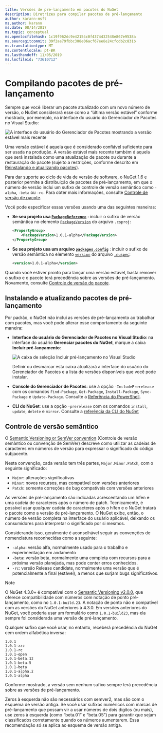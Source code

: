 ```yaml
---
title: Versões de pré-lançamento em pacotes do NuGet
description: Diretrizes para compilar pacotes de pré-lançamento
author: karann-msft
ms.author: karann
ms.date: 08/14/2017
ms.topic: conceptual
ms.openlocfilehash: 1c19f962dc9e42154c0f4374432548e867e9538a
ms.sourcegitcommit: 39f2ae79fbbc308e06acf67ee8e24cfcdb2c831b
ms.translationtype: MT
ms.contentlocale: pt-BR
ms.lasthandoff: 11/05/2019
ms.locfileid: "73610712"
---
```

# <a name="building-pre-release-packages"></a>Compilando pacotes de pré-lançamento

Sempre que você liberar um pacote atualizado com um novo número de versão, o NuGet considerará esse como a “última versão estável” conforme mostrado, por exemplo, na interface do usuário do Gerenciador de Pacotes no Visual Studio:

![A interface do usuário do Gerenciador de Pacotes mostrando a versão estável mais recente](media/Prerelease_01-LatestStable.png)

Uma versão estável é aquela que é considerado confiável suficiente para ser usada na produção. A versão estável mais recente também é aquela que será instalada como uma atualização de pacote ou durante a restauração do pacote (sujeito a restrições, conforme descrito em [Reinstalando e atualizando pacotes](../consume-packages/reinstalling-and-updating-packages.md)).

Para dar suporte ao ciclo de vida de versão de software, o NuGet 1.6 e posterior permite a distribuição de pacotes de pré-lançamento, em que o número de versão inclui um sufixo de controle de versão semântico como `-alpha`, `-beta` ou `-rc`. Para obter mais informações, consulte [Controle de versão de pacote](../concepts/package-versioning.md#pre-release-versions).

Você pode especificar essas versões usando uma das seguintes maneiras:

- **Se seu projeto usa [`PackageReference`](../consume-packages/package-references-in-project-files.md)** : incluir o sufixo de versão semântica no elemento [`PackageVersion`](/dotnet/core/tools/csproj.md#packageversion) do arquivo `.csproj`:

    ```xml
    <PropertyGroup>
        <PackageVersion>1.0.1-alpha</PackageVersion>
    </PropertyGroup>
    ```

- **Se seu projeto usa um arquivo [`packages.config`](../reference/packages-config.md)** : incluir o sufixo de versão semântica no elemento [`version`](../reference/nuspec.md#version) do arquivo [`.nuspec`](../reference/nuspec.md):

    ```xml
    <version>1.0.1-alpha</version>
    ```

Quando você estiver pronto para lançar uma versão estável, basta remover o sufixo e o pacote terá precedência sobre as versões de pré-lançamento. Novamente, consulte [Controle de versão do pacote](../concepts/package-versioning.md#pre-release-versions).

## <a name="installing-and-updating-pre-release-packages"></a>Instalando e atualizando pacotes de pré-lançamento

Por padrão, o NuGet não inclui as versões de pré-lançamento ao trabalhar com pacotes, mas você pode alterar esse comportamento da seguinte maneira:

- **Interface do usuário do Gerenciador de Pacotes no Visual Studio**: na interface do usuário **Gerenciar pacotes do NuGet**, marque a caixa **Incluir pré-lançamento**:

    ![A caixa de seleção Incluir pré-lançamento no Visual Studio](media/Prerelease_02-CheckPrerelease.png)

    Definir ou desmarcar esta caixa atualizará a interface do usuário do Gerenciador de Pacotes e a lista de versões disponíveis que você pode instalar.

- **Console do Gerenciador de Pacotes**: use a opção `-IncludePrerelease` com os comandos `Find-Package`, `Get-Package`, `Install-Package`, `Sync-Package` e `Update-Package`. Consulte a [Referência do PowerShell](../reference/powershell-reference.md).

- **CLI do NuGet**: use a opção `-prerelease` com os comandos `install`, `update`, `delete` e `mirror`. Consulte a [referência da CLI do NuGet](../reference/nuget-exe-cli-reference.md)

## <a name="semantic-versioning"></a>Controle de versão semântico

O [Semantic Versioning or SemVer convention](https://semver.org/spec/v1.0.0.html) (Controle de versão semântico ou convenção de SemVer) descreve como utilizar as cadeias de caracteres em números de versão para expressar o significado do código subjacente.

Nesta convenção, cada versão tem três partes, `Major.Minor.Patch`, com o seguinte significado:

- `Major`: alterações significativas
- `Minor`: novos recursos, mas compatível com versões anteriores
- `Patch`: somente correções de bug compatíveis com versões anteriores

As versões de pré-lançamento são indicadas acrescentando um hífen e uma cadeia de caracteres após o número de patch. Tecnicamente, é possível usar *qualquer* cadeia de caracteres após o hífen e o NuGet tratará o pacote como a versão de pré-lançamento. O NuGet exibe, então, o número de versão completa na interface do usuário aplicável, deixando os consumidores para interpretar o significado por si mesmos.

Considerando isso, geralmente é aconselhável seguir as convenções de nomenclatura reconhecidas como a seguinte:

- `-alpha`: versão alfa, normalmente usado para o trabalho e experimentação em andamento
- `-beta`: versão beta, normalmente uma completa com recursos para a próxima versão planejada, mas pode conter erros conhecidos.
- `-rc`: versão Release candidate, normalmente uma versão que é potencialmente a final (estável), a menos que surjam bugs significativos.

> [!Note]
> O NuGet 4.3.0+ é compatível com o [Semantic Versioning v2.0.0](https://semver.org/spec/v2.0.0.html), que oferece compatibilidade com números com notação de ponto pré-lançamento, como no `1.0.1-build.23`. A notação de ponto não e compatível com as versões do NuGet anteriores à 4.3.0. Em versões anteriores do NuGet, você poderia usar um formulário como `1.0.1-build23`, mas ela sempre foi considerada uma versão de pré-lançamento.

Qualquer sufixo que você usar, no entanto, receberá precedência do NuGet cem ordem alfabética inversa:

    1.0.1
    1.0.1-zzz
    1.0.1-rc
    1.0.1-open
    1.0.1-beta.12
    1.0.1-beta.5
    1.0.1-beta
    1.0.1-alpha.2
    1.0.1-alpha

Conforme mostrado, a versão sem nenhum sufixo sempre terá precedência sobre as versões de pré-lançamento.

Zeros à esquerda não são necessários com semver2, mas são com o esquema de versão antiga. Se você usar sufixos numéricos com marcas de pré-lançamento que possam vir a usar números de dois dígitos (ou mais), use zeros à esquerda (como “beta.01” e “beta.05”) para garantir que sejam classificados corretamente quando os números aumentarem. Essa recomendação só se aplica ao esquema de versão antiga.
